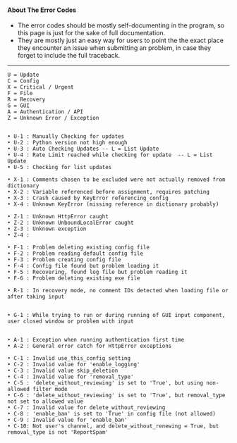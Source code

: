 #### About The Error Codes
- The error codes should be mostly self-documenting in the program, so this page is just for the sake of full documentation. 
- They are mostly just an easy way for users to point the the exact place they encounter an issue when submitting an problem, in case they forget to include the full traceback.


***

	U = Update
	C = Config
	X = Critical / Urgent
	F = File
	R = Recovery
	G = GUI
	A = Authentication / API
	Z = Unknown Error / Exception
	
	
	• U-1 : Manually Checking for updates
	• U-2 : Python version not high enough
	• U-3 : Auto Checking Updates -- L = List Update
	• U-4 : Rate Limit reached while checking for update  -- L = List Update
	• U-5 : Checking for list updates
	
	• X-1 : Comments chosen to be excluded were not actually removed from dictionary
	• X-2 : Variable referenced before assignment, requires patching
	• X-3 : Crash caused by KeyError referencing config
	• X-4 : Unknown KeyError (missing reference in dictionary probably)
	
	• Z-1 : Unknown HttpError caught
	• Z-2 : Unknown UnboundLocalError caught
	• Z-3 : Unknown exception
	• Z-4 : 
	
	• F-1 : Problem deleting existing config file
	• F-2 : Problem reading default config file
	• F-3 : Problem creating config file
	• F-4 : Config file found but problem loading it
	• F-5 : Recovering, found log file but problem reading it
	• F-6 : Problem deleting existing exe file
	
	• R-1 : In recovery mode, no comment IDs detected when loading file or after taking input
	
	
	• G-1 : While trying to run or during running of GUI input component, user closed window or problem with input
	
	
	• A-1 : Exception when running authentication first time
	• A-2 : General error catch for HttpError exceptions
	
	• C-1 : Invalid use_this_config setting
	• C-2 : Invalid value for 'enable_logging'
	• C-3 : Invalid value skip_deletion
	• C-4 : Invalid value for 'removal_type'
	• C-5 : 'delete_without_reviewing' is set to 'True', but using non-allowed filter mode
	• C-6 : 'delete_without_reviewing' is set to 'True', but removal_type not set to allowed value
	• C-7 : Invalid value for delete_without_reviewing
	• C-8 : 'enable_ban' is set to 'True' in config file (not allowed)
	• C-9 : Invalid value for 'enable_ban'
	• C-10: Not user's channel, and delete_without_renewing = True, but removal_type is not 'ReportSpam'